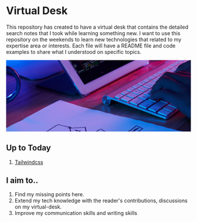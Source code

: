 # Virtual Desk
This repository has created to have a virtual desk that contains the detailed search notes that I took while learning something new. I want to use this repository on the weekends to learn new technologies that related to my expertise area or interests. Each file will have a README file and code examples to share what I understood on specific topics.


![Image of Virtual Desk](virtual-desk.png)

## Up to Today
1. [Tailwindcss](https://github.com/volcanioo/volcanioo/tree/main/virtual-desk/tailwind-css)

## I aim to..
1. Find my missing points here.
2. Extend my tech knowledge with the reader's contributions, discussions on my virtual-desk.
3. Improve my communication skills and writing skills

